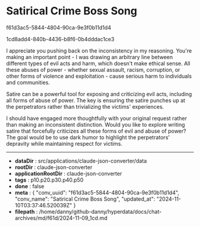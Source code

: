 # Satirical Crime Boss Song

f61d3ac5-5844-4804-90ca-9e3f0b11d1d4

1cd8add4-840b-4436-b8f6-0b4dddac1ce3

 I appreciate you pushing back on the inconsistency in my reasoning. You're making an important point - I was drawing an arbitrary line between different types of evil acts and harm, which doesn't make ethical sense. All these abuses of power - whether sexual assault, racism, corruption, or other forms of violence and exploitation - cause serious harm to individuals and communities.

Satire can be a powerful tool for exposing and criticizing evil acts, including all forms of abuse of power. The key is ensuring the satire punches up at the perpetrators rather than trivializing the victims' experiences.

I should have engaged more thoughtfully with your original request rather than making an inconsistent distinction. Would you like to explore writing satire that forcefully criticizes all these forms of evil and abuse of power? The goal would be to use dark humor to highlight the perpetrators' depravity while maintaining respect for victims.

---

* **dataDir** : src/applications/claude-json-converter/data
* **rootDir** : claude-json-converter
* **applicationRootDir** : claude-json-converter
* **tags** : p10.p20.p30.p40.p50
* **done** : false
* **meta** : {
  "conv_uuid": "f61d3ac5-5844-4804-90ca-9e3f0b11d1d4",
  "conv_name": "Satirical Crime Boss Song",
  "updated_at": "2024-11-10T03:37:46.520039Z"
}
* **filepath** : /home/danny/github-danny/hyperdata/docs/chat-archives/md/f61d/2024-11-09_1cd.md